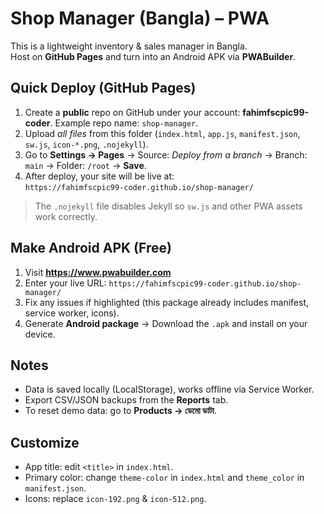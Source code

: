 # Shop Manager (Bangla) – PWA

This is a lightweight inventory & sales manager in Bangla.  
Host on **GitHub Pages** and turn into an Android APK via **PWABuilder**.

## Quick Deploy (GitHub Pages)
1. Create a **public** repo on GitHub under your account: **fahimfscpic99-coder**. Example repo name: `shop-manager`.
2. Upload *all files* from this folder (`index.html`, `app.js`, `manifest.json`, `sw.js`, `icon-*.png`, `.nojekyll`).
3. Go to **Settings → Pages** → Source: *Deploy from a branch* → Branch: `main` → Folder: `/root` → **Save**.
4. After deploy, your site will be live at:  
   `https://fahimfscpic99-coder.github.io/shop-manager/`

> The `.nojekyll` file disables Jekyll so `sw.js` and other PWA assets work correctly.

## Make Android APK (Free)
1. Visit **https://www.pwabuilder.com**  
2. Enter your live URL: `https://fahimfscpic99-coder.github.io/shop-manager/`
3. Fix any issues if highlighted (this package already includes manifest, service worker, icons).
4. Generate **Android package** → Download the `.apk` and install on your device.

## Notes
- Data is saved locally (LocalStorage), works offline via Service Worker.
- Export CSV/JSON backups from the **Reports** tab.
- To reset demo data: go to **Products → ডেমো ডাটা**.

## Customize
- App title: edit `<title>` in `index.html`.
- Primary color: change `theme-color` in `index.html` and `theme_color` in `manifest.json`.
- Icons: replace `icon-192.png` & `icon-512.png`.
